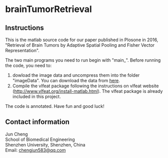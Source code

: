 # brainTumorRetrieval
Instructions
---
This is the matlab source code for our paper published in Plosone in 2016, "Retrieval of Brain Tumors by Adaptive Spatial Pooling and Fisher Vector Representation".

The two main programs you need to run begin with "main_". Before running the code, you need to:
1. dowload the image data and uncompress them into the folder "imageData". You can download the data from [here](https://figshare.com/articles/brain_tumor_dataset/1512427).
2. Compile the vlfeat package following the instructions on vlfeat website (http://www.vlfeat.org/install-matlab.html). The vlfeat package is already included in this project.

The code is annotated. Have fun and good luck!

Contact information  
---
Jun Cheng  
School of Biomedical Engineering  
Shenzhen University, Shenzhen, China  
Email: chengjun583@qq.com

